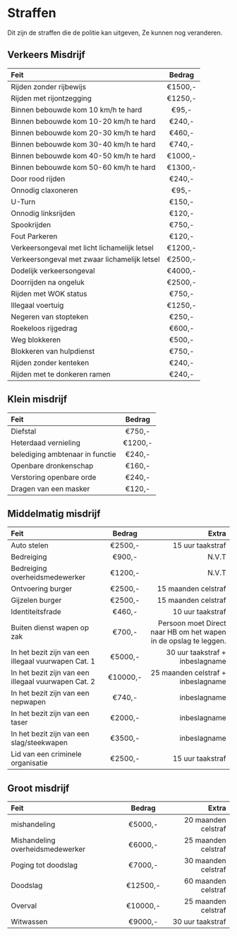 # Straffen

Dit zijn de straffen die de politie kan uitgeven, Ze kunnen nog veranderen.

## Verkeers Misdrijf

|Feit|Bedrag|
|:---|:----:|
|Rijden zonder rijbewijs | €1500,- |
|Rijden met rijontzegging | €1250,- |
|Binnen bebouwde kom 10 km/h te hard | €95,- |
|Binnen bebouwde kom 10-20 km/h te hard | €240,- |
|Binnen bebouwde kom 20-30 km/h te hard | €460,- |
|Binnen bebouwde kom 30-40 km/h te hard | €740,- |
|Binnen bebouwde kom 40-50 km/h te hard | €1000,- |
|Binnen bebouwde kom 50-60 km/h te hard | €1300,- |
|Door rood rijden | €240,- |
|Onnodig claxoneren | €95,- |
|U-Turn | €150,- |
|Onnodig linksrijden | €120,- |
|Spookrijden | €750,- |
|Fout Parkeren | €120,- |
|Verkeersongeval met licht lichamelijk letsel | €1200,- |
|Verkeersongeval met zwaar lichamelijk letsel | €2500,- |
|Dodelijk verkeersongeval | €4000,- |
|Doorrijden na ongeluk | €2500,- |
|Rijden met WOK status | €750,- |
|Illegaal voertuig | €1250,- |
|Negeren van stopteken | €250,- |
|Roekeloos rijgedrag | €600,- |
|Weg blokkeren | €500,- |
|Blokkeren van hulpdienst | €750,- |
|Rijden zonder kenteken | €240,- |
|Rijden met te donkeren ramen | €240,- |

## Klein misdrijf

|Feit|Bedrag|
|:---|:---:|
|Diefstal | €750,- |
|Heterdaad vernieling | €1200,- |
|belediging ambtenaar in functie | €240,- |
|Openbare dronkenschap | €160,- |
|Verstoring openbare orde | €240,- |
|Dragen van een masker | €120,- |

## Middelmatig misdrijf

|Feit|Bedrag|Extra|
|:---|:---:|---:|
|Auto stelen | €2500,- | 15 uur taakstraf |
|Bedreiging | €900,- | N.V.T
|Bedreiging overheidsmedewerker | €1200,- | N.V.T |
|Ontvoering burger | €2500,- | 15 maanden celstraf |
|Gijzelen burger | €2500,- | 15 maanden celstraf |
|Identiteitsfrade | €460,- | 10 uur taakstraf |
|Buiten dienst wapen op zak | €700,- | Persoon moet Direct naar HB om het wapen in de opslag te leggen. |
|In het bezit zijn van een illegaal vuurwapen Cat. 1 | €5000,- | 30 uur taakstraf + inbeslagname |
|In het bezit zijn van een illegaal vuurwapen Cat. 2 | €10000,- | 25 maanden celstraf + inbeslagname|
|In het bezit zijn van een nepwapen | €740,- | inbeslagname |
|In het bezit zijn van een taser | €2000,- | inbeslagname |
|In het bezit zijn van een slag/steekwapen | €3500,- | inbeslagname |
|Lid van een criminele organisatie | €2500,- | 15 uur taakstraf |

## Groot misdrijf

|Feit|Bedrag|Extra|
|:---|:---:|---:|
|mishandeling | €5000,- | 20 maanden celstraf |
|Mishandeling overheidsmedewerker | €6000,- | 25 maanden celstraf |
|Poging tot doodslag | €7000,- | 30 maanden celstraf |
|Doodslag | €12500,- | 60 maanden celstraf |
|Overval | €10000,- | 25 maanden celstraf |
|Witwassen | €9000,- | 30 uur taakstraf |


